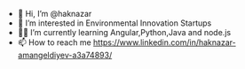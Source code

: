 - 👋 Hi, I’m @haknazar
- 🍄 I’m interested in Environmental Innovation Startups
- 👨‍💻 I’m currently learning Angular,Python,Java and node.js
- 📫 How to reach me https://www.linkedin.com/in/haknazar-amangeldiyev-a3a74893/

